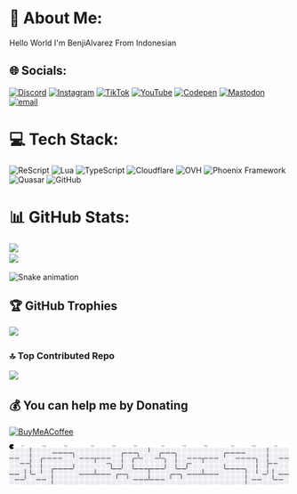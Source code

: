 # 💫 About Me:
Hello World I'm BenjiAlvarez From Indonesian


## 🌐 Socials:
[![Discord](https://img.shields.io/badge/Discord-%237289DA.svg?logo=discord&logoColor=white)](https://discord.gg/https://discord.gg/NgnFjNXF) [![Instagram](https://img.shields.io/badge/Instagram-%23E4405F.svg?logo=Instagram&logoColor=white)](https://instagram.com/RizallRK) [![TikTok](https://img.shields.io/badge/TikTok-%23000000.svg?logo=TikTok&logoColor=white)](https://tiktok.com/@BenjiAlvarez123) [![YouTube](https://img.shields.io/badge/YouTube-%23FF0000.svg?logo=YouTube&logoColor=white)](https://youtube.com/@@benjialvarez) [![Codepen](https://img.shields.io/badge/Codepen-000000?logo=codepen&logoColor=white)](https://codepen.io/https://www.dmca.com/r/1qerm1y) [![Mastodon](https://img.shields.io/badge/-MASTODON-%232B90D9?logo=mastodon&logoColor=white)](https://mastodon.social/@BenjiAlvarez) [![email](https://img.shields.io/badge/Email-D14836?logo=gmail&logoColor=white)](mailto:rizal.krisyanto@gmail.com) 

# 💻 Tech Stack:
![ReScript](https://img.shields.io/badge/rescript-%2314162c?style=flat&logo=rescript&logoColor=e34c4c) ![Lua](https://img.shields.io/badge/lua-%232C2D72.svg?style=flat&logo=lua&logoColor=white) ![TypeScript](https://img.shields.io/badge/typescript-%23007ACC.svg?style=flat&logo=typescript&logoColor=white) ![Cloudflare](https://img.shields.io/badge/Cloudflare-F38020?style=flat&logo=Cloudflare&logoColor=white) ![OVH](https://img.shields.io/badge/ovh-%23123F6D.svg?style=flat&logo=ovh&logoColor=#123F6D) ![Phoenix Framework](https://img.shields.io/badge/phoenixframework-%23FD4F00.svg?style=flat&logo=phoenixframework&logoColor=black) ![Quasar](https://img.shields.io/badge/Quasar-16B7FB?style=flat&logo=quasar&logoColor=black) ![GitHub](https://img.shields.io/badge/github-%23121011.svg?style=flat&logo=github&logoColor=white)

# 📊 GitHub Stats:
![](https://github-readme-stats.vercel.app/api?username=BenjiAlvarez&theme=highcontrast&hide_border=false&include_all_commits=false&count_private=false)<br/>
![](https://nirzak-streak-stats.vercel.app/?user=BenjiAlvarez&theme=highcontrast&hide_border=false)<br/>
<!-- Snake Animation -->
<img src="https://raw.githubusercontent.com/BenjiAlvarez/BenjiAlvarez/output/snake.svg" alt="Snake animation" />



## 🏆 GitHub Trophies
![](https://github-profile-trophy.vercel.app/?username=BenjiAlvarez&theme=radical&no-frame=false&no-bg=true&margin-w=4)

### 🔝 Top Contributed Repo
![](https://github-contributor-stats.vercel.app/api?username=BenjiAlvarez&limit=5&theme=dark&combine_all_yearly_contributions=true)

  ## 💰 You can help me by Donating
  [![BuyMeACoffee](https://img.shields.io/badge/Buy%20Me%20a%20Coffee-ffdd00?style=for-the-badge&logo=buy-me-a-coffee&logoColor=black)](https://buymeacoffee.com/bagibagi.co/BenjiAlvarez) 

  <picture>
  <source media="(prefers-color-scheme: dark)" srcset="https://raw.githubusercontent.com/BenjiAlvarez/BenjiAlvarez/output/pacman-contribution-graph-dark.svg">
  <source media="(prefers-color-scheme: light)" srcset="https://raw.githubusercontent.com/BenjiAlvarez/BenjiAlvarez/output/pacman-contribution-graph.svg">
  <img alt="pacman contribution graph" src="https://raw.githubusercontent.com/BenjiAlvarez/BenjiAlvarez/output/pacman-contribution-graph.svg">
</picture>
<!-- Proudly created with GPRM ( https://gprm.itsvg.in ) -->
